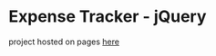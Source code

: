 # Expense Tracker - jQuery

project hosted on pages [here](https://amr-hammoud.github.io/expense-tracker/) 
